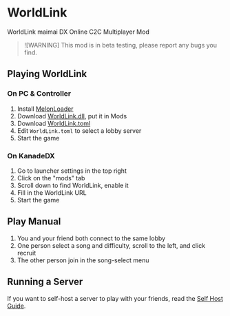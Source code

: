 # WorldLink

WorldLink maimai DX Online C2C Multiplayer Mod

> ![WARNING]
> This mod is in beta testing, please report any bugs you find.

## Playing WorldLink

### On PC & Controller

1. Install [MelonLoader](https://github.com/LavaGang/MelonLoader#install)
2. Download [WorldLink.dll](https://github.com/MewoLab/worldlinkd/releases/latest/download/WorldLink.dll), put it in Mods
3. Download [WorldLink.toml](https://github.com/MewoLab/worldlinkd/blob/main/mod/WorldLink.toml)
4. Edit `WorldLink.toml` to select a lobby server
5. Start the game

### On KanadeDX

1. Go to launcher settings in the top right
2. Click on the "mods" tab
3. Scroll down to find WorldLink, enable it
4. Fill in the WorldLink URL
5. Start the game

## Play Manual

1. You and your friend both connect to the same lobby
2. One person select a song and difficulty, scroll to the left, and click recruit
3. The other person join in the song-select menu

## Running a Server

If you want to self-host a server to play with your friends, read the [Self Host Guide](README.HOST.md).
